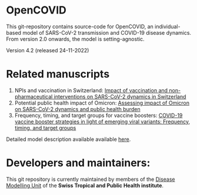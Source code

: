 # OpenCOVID
This git-repository contains source-code for OpenCOVID, an individual-based model of SARS-CoV-2 transmission and COVID-19 disease dynamics. From version 2.0 onwards, the model is setting-agnostic.

Version 4.2 (released 24-11-2022)

Related manuscripts
======
1. NPIs and vaccination in Switzerland: [Impact of vaccination and non-pharmaceutical interventions on SARS-CoV-2 dynamics in Switzerland](https://www.sciencedirect.com/science/article/pii/S1755436521000785)
2. Potential public health impact of Omicron: [Assessing impact of Omicron on SARS-CoV-2 dynamics and public health burden](https://rdcu.be/cSmz0)
3. Frequency, timing, and target groups for vaccine boosters: [COVID-19 vaccine booster strategies in light of emerging viral variants: Frequency, timing, and target groups](https://link.springer.com/article/10.1007/s40121-022-00683-z)

Detailed model description available available [here](https://ars.els-cdn.com/content/image/1-s2.0-S1755436521000785-mmc1.pdf).

Developers and maintainers:
======
This git repository is currently maintained by members of the [Disease Modelling Unit](https://www.swisstph.ch/en/about/eph/disease-modelling/) of the __Swiss Tropical and Public Health institute__.
